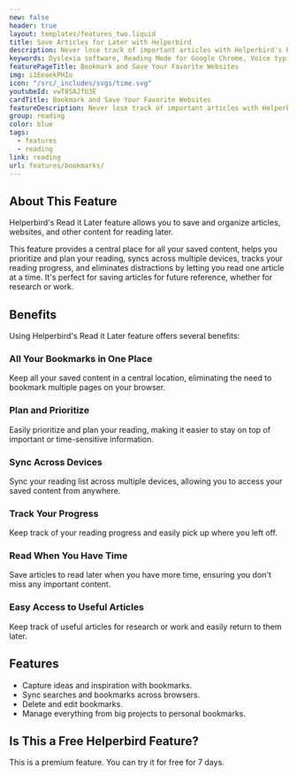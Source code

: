 ```yaml
---
new: false
header: true
layout: templates/features_two.liquid
title: Save Articles for Later with Helperbird
description: Never lose track of important articles with Helperbird's Read it Later feature. Bookmark and save your favorite websites effortlessly, ensuring you can return to must-read content whenever you like.
keywords: Dyslexia software, Reading Mode for Google Chrome, Voice typing for Chrome, Text to speech for Chrome, text reader, Immersive Reader, dyslexia fonts, accessibility software, dyslexia software, Helperbird for Edge, Helperbird for Firefox, Helperbird for Chrome, Opendyslexic for Chrome, OpenDyslexic
featurePageTitle: Bookmark and Save Your Favorite Websites
img: i1EeaekPHIo
icon: "/src/_includes/svgs/time.svg"
youtubeId: vwT8SAJfU3E
cardTitle: Bookmark and Save Your Favorite Websites
featureDescription: Never lose track of important articles with Helperbird's Read it Later feature. Bookmark and save your favorite websites effortlessly, ensuring you can return to must-read content whenever you like.
group: reading
color: blue
tags: 
  - features
  - reading
link: reading
url: features/bookmarks/
---
```


## About This Feature

Helperbird's Read it Later feature allows you to save and organize articles, websites, and other content for reading later.

This feature provides a central place for all your saved content, helps you prioritize and plan your reading, syncs across multiple devices, tracks your reading progress, and eliminates distractions by letting you read one article at a time. It's perfect for saving articles for future reference, whether for research or work.

## Benefits

Using Helperbird's Read it Later feature offers several benefits:

### All Your Bookmarks in One Place
Keep all your saved content in a central location, eliminating the need to bookmark multiple pages on your browser.

### Plan and Prioritize
Easily prioritize and plan your reading, making it easier to stay on top of important or time-sensitive information.

### Sync Across Devices
Sync your reading list across multiple devices, allowing you to access your saved content from anywhere.

### Track Your Progress
Keep track of your reading progress and easily pick up where you left off.

### Read When You Have Time
Save articles to read later when you have more time, ensuring you don't miss any important content.

### Easy Access to Useful Articles
Keep track of useful articles for research or work and easily return to them later.

## Features

- Capture ideas and inspiration with bookmarks.
- Sync searches and bookmarks across browsers.
- Delete and edit bookmarks.
- Manage everything from big projects to personal bookmarks.

## Is This a Free Helperbird Feature?

This is a premium feature. You can try it for free for 7 days.
